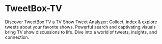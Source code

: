 # TweetBox-TV
Discover TweetBox TV a TV Show Tweet Analyzer: Collect, index &amp; explore tweets about your favorite shows. Powerful search and captivating visuals bring TV show discussions to life. Dive into a world of tweets, insights, and connection.
